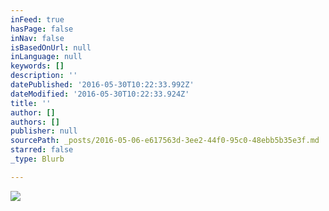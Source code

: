 ```yaml
---
inFeed: true
hasPage: false
inNav: false
isBasedOnUrl: null
inLanguage: null
keywords: []
description: ''
datePublished: '2016-05-30T10:22:33.992Z'
dateModified: '2016-05-30T10:22:33.924Z'
title: ''
author: []
authors: []
publisher: null
sourcePath: _posts/2016-05-06-e617563d-3ee2-44f0-95c0-48ebb5b35e3f.md
starred: false
_type: Blurb

---
```

![](https://the-grid-user-content.s3-us-west-2.amazonaws.com/fcbcf7e6-a061-4b2b-ad61-57fb7ffbdc57.jpg)